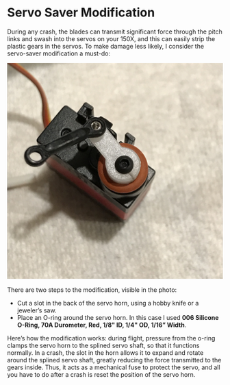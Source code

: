 # Servo Saver Modification

During any crash, the blades can transmit significant force through the pitch
links and swash into the servos on your 150X, and this can easily strip the
plastic gears in the servos.  To make damage less likely, I consider the
servo-saver modification a must-do:

![](servo-saver.jpeg)

There are two steps to the modification, visible in the photo:

* Cut a slot in the back of the servo horn, using a hobby knife or a jeweler’s saw.
* Place an O-ring around the servo horn.  In this case I used **006 Silicone O-Ring, 70A Durometer, Red, 1/8" ID, 1/4" OD, 1/16” Width**.

Here’s how the modification works: during flight, pressure from the o-ring
clamps the servo horn to the splined servo shaft, so that it functions
normally.  In a crash, the slot in the horn allows it to expand and rotate
around the splined servo shaft, greatly reducing the force transmitted to the
gears inside.  Thus, it acts as a mechanical fuse to protect the servo, and all
you have to do after a crash is reset the position of the servo horn.
